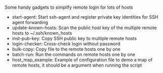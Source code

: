 
Some handy gadgets to simplify remote login for lots of hosts

* start-agent: Start ssh-agent and register private key identities for SSH agent forwarding
* update-known-hosts: Scan the public host key of the multiple remote hosts to ~/.ssh/known_hosts
* inst-pub-key: Copy SSH public key to multiple remote hosts
* login-checker: Cross-check login without password
* bulk-copy: Copy file to the remote hosts one by one
* batch-run: Run the commands on remote hosts one by one
* host_map_example: Example of configuration file to demo a map of remote hosts, it should be a argument when running the script
